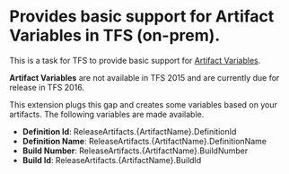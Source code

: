 # Provides basic support for Artifact Variables in TFS (on-prem).

This is a task for TFS to provide basic support for [Artifact Variables](https://www.visualstudio.com/en-us/docs/release/author-release-definition/understanding-artifacts#artifact-variables).

**Artifact Variables** are not available in TFS 2015 and are currently due for release in TFS 2016.

This extension plugs this gap and creates some variables based on your artifacts. The following variables are made available.

- **Definition Id**: ReleaseArtifacts.{ArtifactName}.DefinitionId
- **Definition Name**: ReleaseArtifacts.{ArtifactName}.DefinitionName
- **Build Number**: ReleaseArtifacts.{ArtifactName}.BuildNumber
- **Build Id**: ReleaseArtifacts.{ArtifactName}.BuildId
